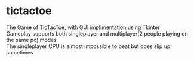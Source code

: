 # tictactoe
The Game of TicTacToe, with GUI implimentation using Tkinter<br />
Gameplay supports both singleplayer and multiplayer(2 people playing on the same pc) modes<br />
The singleplayer CPU is almost impossible to beat but does slip up sometimes
